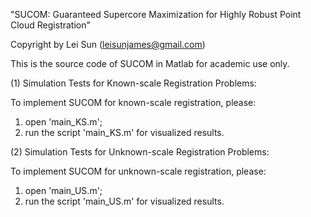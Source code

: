 "SUCOM: Guaranteed Supercore Maximization for Highly Robust Point Cloud Registration"

Copyright by Lei Sun (leisunjames@gmail.com)

This is the source code of SUCOM in Matlab for academic use only.

(1) Simulation Tests for Known-scale Registration Problems:

To implement SUCOM for known-scale registration, please:
1. open 'main_KS.m';
2. run the script 'main_KS.m' for visualized results.

(2) Simulation Tests for Unknown-scale Registration Problems:

To implement SUCOM for unknown-scale registration, please:
1. open 'main_US.m';
2. run the script 'main_US.m' for visualized results.
